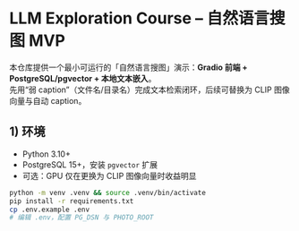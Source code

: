 # LLM Exploration Course – 自然语言搜图 MVP

本仓库提供一个最小可运行的「自然语言搜图」演示：**Gradio 前端 + PostgreSQL/pgvector + 本地文本嵌入**。  
先用“弱 caption”（文件名/目录名）完成文本检索闭环，后续可替换为 CLIP 图像向量与自动 caption。

## 1) 环境
- Python 3.10+
- PostgreSQL 15+，安装 `pgvector` 扩展
- 可选：GPU 仅在更换为 CLIP 图像向量时收益明显

```bash
python -m venv .venv && source .venv/bin/activate
pip install -r requirements.txt
cp .env.example .env
# 编辑 .env，配置 PG_DSN 与 PHOTO_ROOT